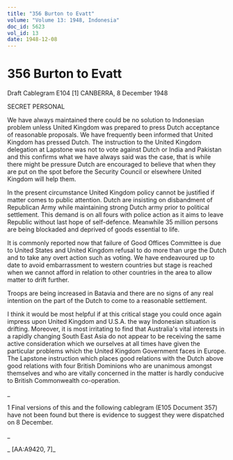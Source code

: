 ```yaml
---
title: "356 Burton to Evatt"
volume: "Volume 13: 1948, Indonesia"
doc_id: 5623
vol_id: 13
date: 1948-12-08
---
```


# 356 Burton to Evatt

Draft Cablegram E104 [1] CANBERRA, 8 December 1948

SECRET PERSONAL

We have always maintained there could be no solution to Indonesian problem unless United Kingdom was prepared to press Dutch acceptance of reasonable proposals. We have frequently been informed that United Kingdom has pressed Dutch. The instruction to the United Kingdom delegation at Lapstone was not to vote against Dutch or India and Pakistan and this confirms what we have always said was the case, that is while there might be pressure Dutch are encouraged to believe that when they are put on the spot before the Security Council or elsewhere United Kingdom will help them.

In the present circumstance United Kingdom policy cannot be justified if matter comes to public attention. Dutch are insisting on disbandment of Republican Army while maintaining strong Dutch army prior to political settlement. This demand is on all fours with police action as it aims to leave Republic without last hope of self-defence. Meanwhile 35 million persons are being blockaded and deprived of goods essential to life.

It is commonly reported now that failure of Good Offices Committee is due to United States and United Kingdom refusal to do more than urge the Dutch and to take any overt action such as voting. We have endeavoured up to date to avoid embarrassment to western countries but stage is reached when we cannot afford in relation to other countries in the area to allow matter to drift further.

Troops are being increased in Batavia and there are no signs of any real intention on the part of the Dutch to come to a reasonable settlement.

I think it would be most helpful if at this critical stage you could once again impress upon United Kingdom and U.S.A. the way Indonesian situation is drifting. Moreover, it is most irritating to find that Australia's vital interests in a rapidly changing South East Asia do not appear to be receiving the same active consideration which we ourselves at all times have given the particular problems which the United Kingdom Government faces in Europe. The Lapstone instruction which places good relations with the Dutch above good relations with four British Dominions who are unanimous amongst themselves and who are vitally concerned in the matter is hardly conducive to British Commonwealth co-operation.

_

1 Final versions of this and the following cablegram (E105 Document 357) have not been found but there is evidence to suggest they were dispatched on 8 December.

_

_ [AA:A9420, 7]_
